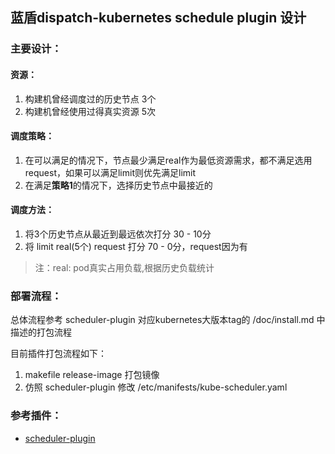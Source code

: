 ## 蓝盾dispatch-kubernetes schedule plugin 设计

### 主要设计：

#### 资源：

1. 构建机曾经调度过的历史节点 3个
2. 构建机曾经使用过得真实资源 5次

#### 调度策略：

1. 在可以满足的情况下，节点最少满足real作为最低资源需求，都不满足选用request，如果可以满足limit则优先满足limit
2. 在满足**策略1**的情况下，选择历史节点中最接近的

#### 调度方法：

1. 将3个历史节点从最近到最远依次打分 30 - 10分
2. 将 limit real(5个) request 打分 70 - 0分，request因为有

> 注：real: pod真实占用负载,根据历史负载统计

### 部署流程：

总体流程参考 scheduler-plugin 对应kubernetes大版本tag的 /doc/install.md 中描述的打包流程

目前插件打包流程如下：

1. makefile release-image 打包镜像
2. 仿照 scheduler-plugin 修改 /etc/manifests/kube-scheduler.yaml

### 参考插件：

- [scheduler-plugin](https://github.com/kubernetes-sigs/scheduler-plugins)